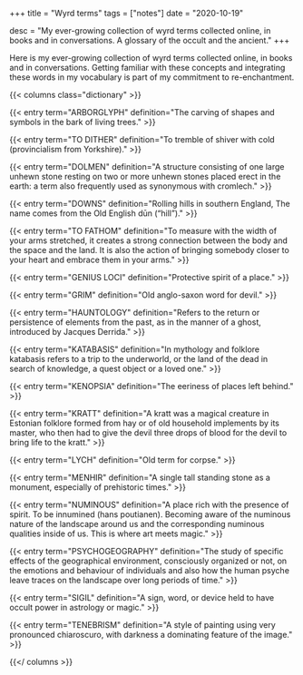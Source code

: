 +++
title = "Wyrd terms"
tags = ["notes"]
date = "2020-10-19"

desc = "My ever-growing collection of wyrd terms collected online, in books and in conversations. A glossary of the occult and the ancient."
+++

Here is my ever-growing collection of wyrd terms collected online, in books and in conversations. Getting familiar with these concepts and integrating these words in my vocabulary is part of my commitment to re-enchantment.

{{< columns class="dictionary" >}}

{{< entry term="ARBORGLYPH" definition="The carving of shapes and symbols in the bark of living trees." >}}

{{< entry term="TO DITHER" definition="To tremble of shiver with cold (provincialism from Yorkshire)." >}}

{{< entry term="DOLMEN" definition="A structure consisting of one large unhewn stone resting on two or more unhewn stones placed erect in the earth: a term also frequently used as synonymous with cromlech." >}}

{{< entry term="DOWNS" definition="Rolling hills in southern England, The name comes from the Old English dūn (“hill”)." >}}

{{< entry term="TO FATHOM" definition="To measure with the width of your arms stretched, it creates a strong connection between the body and the space and the land. It is also the action of bringing somebody closer to your heart and embrace them in your arms." >}}

{{< entry term="GENIUS LOCI" definition="Protective spirit of a place." >}}

{{< entry term="GRIM" definition="Old anglo-saxon word for devil." >}}

{{< entry term="HAUNTOLOGY" definition="Refers to the return or persistence of elements from the past, as in the manner of a ghost, introduced by Jacques Derrida." >}}

{{< entry term="KATABASIS" definition="In mythology and folklore katabasis refers to a trip to the underworld, or the land of the dead in search of knowledge, a quest object or a loved one." >}}

{{< entry term="KENOPSIA" definition="The eeriness of places left behind." >}}

{{< entry term="KRATT" definition="A kratt was a magical creature in Estonian folklore formed from hay or of old household implements by its master, who then had to give the devil three drops of blood for the devil to bring life to the kratt." >}}

{{< entry term="LYCH" definition="Old term for corpse." >}}

{{< entry term="MENHIR" definition="A single tall standing stone as a monument, especially of prehistoric times." >}}

{{< entry term="NUMINOUS" definition="A place rich with the presence of spirit. To be innumined (hans poutianen). Becoming aware of the numinous nature of the landscape around us and the corresponding numinous qualities inside of us. This is where art meets magic." >}}

{{< entry term="PSYCHOGEOGRAPHY" definition="The study of specific effects of the geographical environment, consciously organized or not, on the emotions and behaviour of individuals and also how the human psyche leave traces on the landscape over long periods of time." >}}

{{< entry term="SIGIL" definition="A sign, word, or device held to have occult power in astrology or magic." >}}

{{< entry term="TENEBRISM" definition="A style of painting using very pronounced chiaroscuro, with darkness a dominating feature of the image." >}}

{{</ columns >}}
